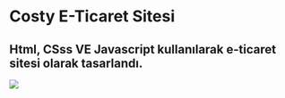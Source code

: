 <h1> Costy E-Ticaret Sitesi</h1>

<h2> Html, CSss VE Javascript kullanılarak e-ticaret sitesi olarak tasarlandı.</h2>

![](ekran.gif)


